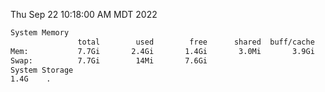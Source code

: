 Thu Sep 22 10:18:00 AM MDT 2022
```bash
System Memory
               total        used        free      shared  buff/cache   available
Mem:           7.7Gi       2.4Gi       1.4Gi       3.0Mi       3.9Gi       4.9Gi
Swap:          7.7Gi        14Mi       7.6Gi
System Storage
1.4G	.
```
